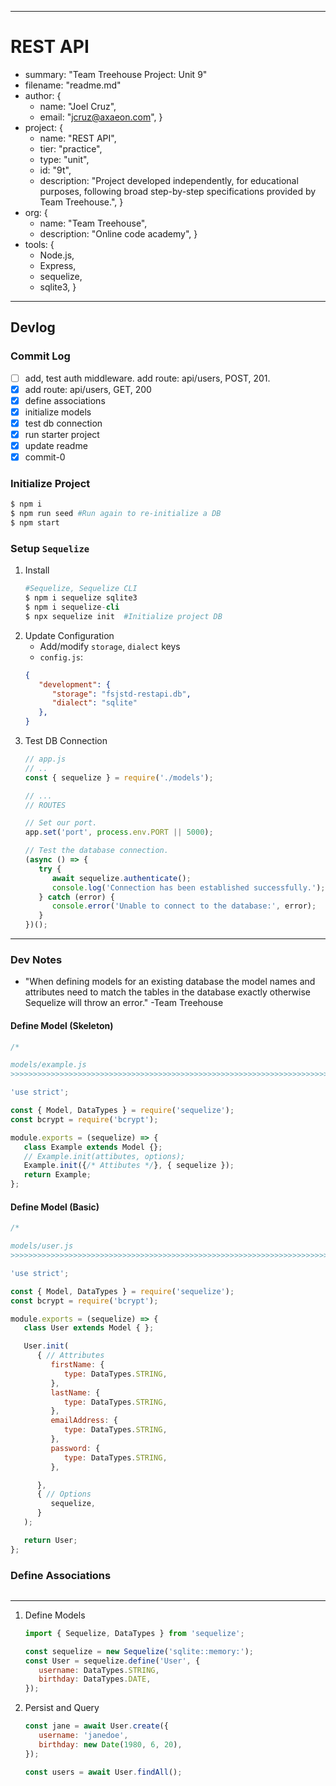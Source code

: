 

----------------------------------------------------------------------------------------------------
# REST API
- summary: "Team Treehouse Project: Unit 9"
- filename: "readme.md"
- author: {
   - name: "Joel Cruz",
   - email: "jcruz@axaeon.com", }
- project: {
   - name: "REST API",
   - tier: "practice",
   - type: "unit",
   - id: "9t",
   - description: "Project developed independently, for educational purposes, following broad step-by-step specifications provided by Team Treehouse.", }
- org: {
   - name: "Team Treehouse",
   - description: "Online code academy", }
- tools: {
   - Node.js,
   - Express,
	- sequelize,
	- sqlite3, }



----------------------------------------------------------------------------------------------------
## Devlog

### Commit Log
- [ ] add, test auth middleware. add route: api/users, POST, 201.
- [x] add route: api/users, GET, 200
- [x] define associations
- [x] initialize models
- [x] test db connection
- [x] run starter project
- [x] update readme
- [x] commit-0

### Initialize Project
```s
$ npm i
$ npm run seed #Run again to re-initialize a DB
$ npm start
```

### Setup `Sequelize`
1. Install
   ```s
   #Sequelize, Sequelize CLI 
   $ npm i sequelize sqlite3
   $ npm i sequelize-cli
   $ npx sequelize init  #Initialize project DB
   ```
1. Update Configuration
   - Add/modify `storage`, `dialect` keys
   - `config.js`:
   ```json
   {
      "development": {
         "storage": "fsjstd-restapi.db",
         "dialect": "sqlite"
      },
   }
   ```
1. Test DB Connection
   ```javascript
   // app.js
   // ..
   const { sequelize } = require('./models');

   // ...
   // ROUTES

   // Set our port.
   app.set('port', process.env.PORT || 5000);

   // Test the database connection.
   (async () => {
      try {
         await sequelize.authenticate();
         console.log('Connection has been established successfully.');
      } catch (error) {
         console.error('Unable to connect to the database:', error);
      }
   })();
   ```



----------------------------------------------------------------------------------------------------
### Dev Notes
- "When defining models for an existing database the model names and attributes need to match the tables in the database exactly otherwise Sequelize will throw an error." -Team Treehouse

#### Define Model (Skeleton)
```javascript
/* 

models/example.js
>>>>>>>>>>>>>>>>>>>>>>>>>>>>>>>>>>>>>>>>>>>>>>>>>>>>>>>>>>>>>>>>>>>>>>>>>>>>>>>>>>>>>>>>>>>>>>>>>>*/

'use strict';

const { Model, DataTypes } = require('sequelize');
const bcrypt = require('bcrypt');

module.exports = (sequelize) => {
   class Example extends Model {};
   // Example.init(attibutes, options);
   Example.init({/* Attibutes */}, { sequelize });
   return Example;
};
```

#### Define Model (Basic)
```javascript
/*

models/user.js
>>>>>>>>>>>>>>>>>>>>>>>>>>>>>>>>>>>>>>>>>>>>>>>>>>>>>>>>>>>>>>>>>>>>>>>>>>>>>>>>>>>>>>>>>>>>>>>>>>*/

'use strict';

const { Model, DataTypes } = require('sequelize');
const bcrypt = require('bcrypt');

module.exports = (sequelize) => {
   class User extends Model { };

   User.init(
      { // Attributes
         firstName: {
            type: DataTypes.STRING,
         },
         lastName: {
            type: DataTypes.STRING,
         },
         emailAddress: {
            type: DataTypes.STRING,
         },
         password: {
            type: DataTypes.STRING,
         },

      },
      { // Options
         sequelize,
      }
   );

   return User;
};
```



### Define Associations
```javascript

```







---
1. Define Models
   ```javascript
   import { Sequelize, DataTypes } from 'sequelize';

   const sequelize = new Sequelize('sqlite::memory:');
   const User = sequelize.define('User', {
      username: DataTypes.STRING,
      birthday: DataTypes.DATE,
   });
   ```
1. Persist and Query
   ```javascript
   const jane = await User.create({
      username: 'janedoe',
      birthday: new Date(1980, 6, 20),
   });

   const users = await User.findAll();
   ```